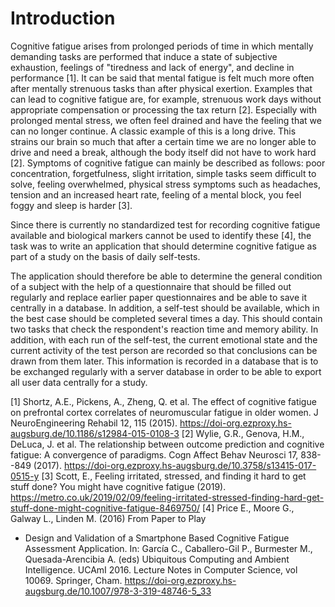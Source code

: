 # Introduction

Cognitive fatigue arises from prolonged periods of time in which
mentally demanding tasks are performed that induce a state of subjective
exhaustion, feelings of "tiredness and lack of energy", and decline in
performance \[1\]. It can be said that mental fatigue is felt much more
often after mentally strenuous tasks than after physical exertion.
Examples that can lead to cognitive fatigue are, for example, strenuous
work days without appropriate compensation or processing the tax return
\[2\]. Especially with prolonged mental stress, we often feel drained
and have the feeling that we can no longer continue. A classic example
of this is a long drive. This strains our brain so much that after a
certain time we are no longer able to drive and need a break, although
the body itself did not have to work hard \[2\]. Symptoms of cognitive
fatigue can mainly be described as follows: poor concentration,
forgetfulness, slight irritation, simple tasks seem difficult to solve,
feeling overwhelmed, physical stress symptoms such as headaches, tension
and an increased heart rate, feeling of a mental block, you feel foggy
and sleep is harder \[3\].

Since there is currently no standardized test for recording cognitive
fatigue available and biological markers cannot be used to identify
these \[4\], the task was to write an application that should determine
cognitive fatigue as part of a study on the basis of daily self-tests.

The application should therefore be able to determine the general
condition of a subject with the help of a questionnaire that should be
filled out regularly and replace earlier paper questionnaires and be
able to save it centrally in a database. In addition, a self-test should
be available, which in the best case should be completed several times a
day. This should contain two tasks that check the respondent's reaction
time and memory ability. In addition, with each run of the self-test,
the current emotional state and the current activity of the test person
are recorded so that conclusions can be drawn from them later. This
information is recorded in a database that is to be exchanged regularly
with a server database in order to be able to export all user data
centrally for a study.

\[1\] Shortz, A.E., Pickens, A., Zheng, Q. et al. The effect of
cognitive fatigue on prefrontal cortex correlates of neuromuscular
fatigue in older women. J NeuroEngineering Rehabil 12, 115 (2015).
https://doi-org.ezproxy.hs-augsburg.de/10.1186/s12984-015-0108-3 \[2\]
Wylie, G.R., Genova, H.M., DeLuca, J. et al. The relationship between
outcome prediction and cognitive fatigue: A convergence of paradigms.
Cogn Affect Behav Neurosci 17, 838--849 (2017).
https://doi-org.ezproxy.hs-augsburg.de/10.3758/s13415-017-0515-y \[3\]
Scott, E., Feeling irritated, stressed, and finding it hard to get stuff
done? You might have cognitive fatigue (2019).
https://metro.co.uk/2019/02/09/feeling-irritated-stressed-finding-hard-get-stuff-done-might-cognitive-fatigue-8469750/
\[4\] Price E., Moore G., Galway L., Linden M. (2016) From Paper to Play
- Design and Validation of a Smartphone Based Cognitive Fatigue
Assessment Application. In: García C., Caballero-Gil P., Burmester M.,
Quesada-Arencibia A. (eds) Ubiquitous Computing and Ambient
Intelligence. UCAmI 2016. Lecture Notes in Computer Science, vol 10069.
Springer, Cham.
https://doi-org.ezproxy.hs-augsburg.de/10.1007/978-3-319-48746-5_33
